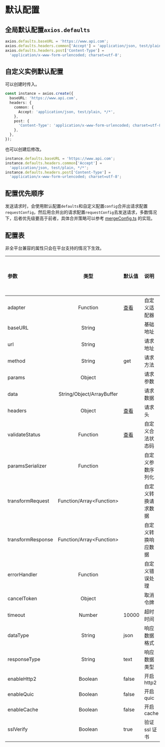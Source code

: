 # 默认配置

## 全局默认配置`axios.defaults`

```typescript
axios.defaults.baseURL = 'https://www.api.com';
axios.defaults.headers.common['Accept'] = 'application/json, test/plain, */*';
axios.defaults.headers.post['Content-Type'] =
  'application/x-www-form-urlencoded; charset=utf-8';
```

## 自定义实例默认配置

可以创建时传入。

```typescript
const instance = axios.create({
  baseURL: 'https://www.api.com',
  headers: {
    common: {
      Accept: 'application/json, test/plain, */*',
    },
    post: {
      'Content-Type': 'application/x-www-form-urlencoded; charset=utf-8',
    },
  },
});
```

也可以创建后修改。

```typescript
instance.defaults.baseURL = 'https://www.api.com';
instance.defaults.headers.common['Accept'] =
  'application/json, test/plain, */*';
instance.defaults.headers.post['Content-Type'] =
  'application/x-www-form-urlencoded; charset=utf-8';
```

## 配置优先顺序

发送请求时，会使用默认配置`defaults`和自定义配置`config`合并出请求配置`requestConfig`，然后用合并出的请求配置`requestConfig`去发送请求，多数情况下，后者优先级要高于前者，具体合并策略可以参考 [mergeConfig.ts](https://github.com/early-autumn/axios-miniprogram/blob/master/src/core/mergeConfig.ts) 的实现。

## 配置表

非全平台兼容的属性只会在平台支持的情况下生效。

| 参数              |           类型            | 默认值                                                                                | 说明               | 全平台兼容 |
| :---------------- | :-----------------------: | :------------------------------------------------------------------------------------ | :----------------- | :--------- |
| adapter           |         Function          | [查看](https://github.com/early-autumn/axios-miniprogram/blob/master/src/defaults.ts) | 自定义适配器       | 是         |
| baseURL           |          String           |                                                                                       | 基础地址           | 是         |
| url               |          String           |                                                                                       | 请求地址           | 是         |
| method            |          String           | get                                                                                   | 请求方法           |            |
| params            |          Object           |                                                                                       | 请求参数           | 是         |
| data              | String/Object/ArrayBuffer |                                                                                       | 请求数据           | 是         |
| headers           |          Object           | [查看](https://github.com/early-autumn/axios-miniprogram/blob/master/src/defaults.ts) | 请求头             | 是         |
| validateStatus    |         Function          | [查看](https://github.com/early-autumn/axios-miniprogram/blob/master/src/defaults.ts) | 自定义合法状态码   | 是         |
| paramsSerializer  |         Function          |                                                                                       | 自定义参数序列化   | 是         |
| transformRequest  | Function/Array\<Function> |                                                                                       | 自定义转换请求数据 | 是         |
| transformResponse | Function/Array\<Function> |                                                                                       | 自定义转换响应数据 | 是         |
| errorHandler      |         Function          |                                                                                       | 自定义错误处理     | 是         |
| cancelToken       |          Object           |                                                                                       | 取消令牌           | 是         |
| timeout           |          Number           | 10000                                                                                 | 超时时间           |            |
| dataType          |          String           | json                                                                                  | 响应数据格式       | 是         |
| responseType      |          String           | text                                                                                  | 响应数据类型       | 是         |
| enableHttp2       |          Boolean          | false                                                                                 | 开启 http2         |            |
| enableQuic        |          Boolean          | false                                                                                 | 开启 quic          |            |
| enableCache       |          Boolean          | false                                                                                 | 开启 cache         |            |
| sslVerify         |          Boolean          | true                                                                                  | 验证 ssl 证书      |            |
